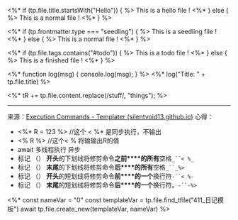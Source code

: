 <%* if (tp.file.title.startsWith("Hello")) { %>
This is a hello file !
<%* } else { %>
This is a normal file !
<%* } %>
    
<%* if (tp.frontmatter.type === "seedling") { %>
This is a seedling file !
<%* } else { %>
This is a normal file !
<%* } %>
    
<%* if (tp.file.tags.contains("#todo")) { %>
This is a todo file !
<%* } else { %>
This is a finished file !
<%* } %>

<%*
function log(msg) {
    console.log(msg);
}
%>
<%* log("Title: " + tp.file.title) %>
    
<%* tR += tp.file.content.replace(/stuff/, "things"); %>
***
来源：[Execution Commands - Templater (silentvoid13.github.io)](https://silentvoid13.github.io/Templater/commands/execution-command.html)
心得：
- <%* R = 123 %> //这个 < %* 是同步执行，不输出
- <% R %> //这个< % 将输输出R的值
- await 多线程执行 异步
- 标记 （） **开头**的下划线将修剪命令**之前****的所有**空格`_``< %_`
- 标记 （） **末尾**的下划线将修剪命令**后****的所有**空格`_``_%>`
- 标记 （） **开头**的短划线将修剪命令**前****的一个**换行符`-``< %-`
- 标记 （） **末尾**的短划线将修剪命令**后****的一个**换行符。`-``-%>`

<%* 
const nameVar = "0"
const templateVar = tp.file.find_tfile("411_日记模板")
await tp.file.create_new(templateVar, nameVar)
%>

